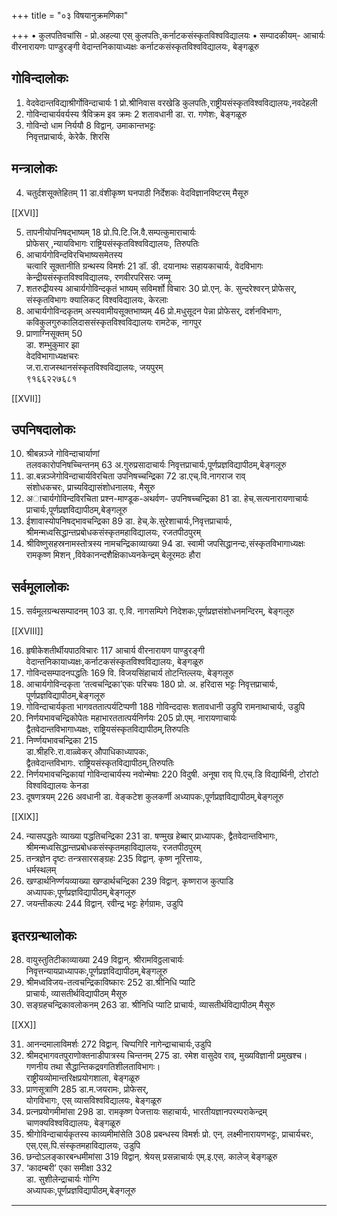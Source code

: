 +++
title = "०३ विषयानुक्रमणिका"

+++
•  कुलपतिवचांसि - प्रो.अहल्या एस् 
                         कुलपतिः,कर्नाटकसंस्कृतविश्वविद्यालयः
•  सम्पादकीयम्-    आचार्यः वीरनारायणः पाण्डुरङ्गी 
                         वेदान्तनिकायाध्यक्षः 
                         कर्नाटकसंस्कृतविश्वविद्यालयः, बेङ्गळूरु
## गोविन्दालोकः
1.  वेदवेदान्तविद्याश्रीर्गोविन्दाचार्यः   1
प्रो.श्रीनिवास वरखेडि 
कुलपतिः,राष्ट्रीयसंस्कृतविश्वविद्यालयः,नवदेहली 
2.  गोविन्दाचार्यवर्यस्य त्रैविक्रम इव क्रमः   2
शतावधानी डा. रा. गणेशः, बेङ्गळूरु 
3.  गोविन्दो धाम निर्ययौ   8
विद्वान्. उमाकान्तभट्टः    
निवृत्तप्राचार्यः, केरेकै. शिरसि

## मन्त्रालोकः
4.  चतुर्दशसूक्तेहितम्  11 
डा.वंशीकृष्ण घनपाठी 
निर्देशकः वेदविज्ञानविष्टरम् मैसूरु

[[XVI]]

5.  तापनीयोपनिषद्भाष्यम्   18
प्रो.पि.टि.जि.वै.सम्पत्कुमाराचार्यः   
प्रोफेसर् ,न्यायविभागः 
राष्ट्रियसंस्कृतविश्वविद्यालयः, तिरुपतिः
6.  आचार्यगोविन्दविरचिभाष्यसमेतस्य  
चत्वारि सूक्तानीति ग्रन्थस्य विमर्शः   21
डॉ. डी. दयानाथः 
सहायकाचार्यः, वेदविभागः 
केन्द्रीयसंस्कृतविश्वविद्यालयः, रणवीरपरिसरः जम्मू 
7.  शतरुद्रीयस्य आचार्यगोविन्दकृतं भाष्यम् सविमर्शो विचारः  30 
प्रो.एन्. के. सुन्दरेश्वरन् 
प्रोफेसर्, संस्कृतविभागः क्यालिकट् विश्वविद्यालयः, केरलाः
8.  आचार्यगोविन्दकृतम् अस्यवामीयसूक्तभाष्यम्   46
प्रो.मधुसूदन पेन्ना 
प्रोफेसर्, दर्शनविभागः,  
कविकुलगुरुकालिदाससंस्कृतविश्वविद्यालयः रामटेक, नागपुर
9.  प्राणाग्निसूक्तम्   50  
डा. शम्भुकुमार झा  
वेदविभागाध्यक्षचरः  
ज.रा.राजस्थानसंस्कृतविश्वविद्यालयः, जयपुरम्  
९१६६२२७६८१ 

[[XVII]]

## उपनिषदालोकः
10. श्रीबन्नञ्जे गोविन्दाचार्याणां  
तलवकारोपनिषच्चिन्तनम्   63
अ.गुरुप्रसादाचार्यः 
निवृत्तप्राचार्यः,पूर्णप्रज्ञविद्यापीठम्,बेङ्गलूरु 
11. डा.बन्नञ्जेगोविन्दाचार्यविरचिता उपनिषच्चन्द्रिका 72
डा.एच्.वि.नागराज राव्  
संशोधकचरः, प्राच्यविद्यासंशोधनालयः, मैसूरु 
12. अाचार्यगोविन्दविरचिता प्रश्न-माण्डूक-अथर्वण- 
उपनिषच्चन्द्रिका   81 
डा. हेच्.सत्यनारायणाचार्यः 
प्राचार्यः,पूर्णप्रज्ञविद्यापीठम्,बेङ्गलूरु
13. ईशावास्योपनिषद्भावचन्द्रिका   89
डा. हेच्.के.सुरेशाचार्यः,निवृत्तप्राचार्यः, 
श्रीमन्मध्वसिद्धान्तप्रबोधकसंस्कृतमहाविद्यालयः, रजतपीठपुरम्
14. श्रीविष्णुसहस्रनामस्तोत्रस्य नामचन्द्रिकाव्याख्या 94
डा. स्वामी जपसिद्धानन्दः,संस्कृतविभागाध्यक्षः  
रामकृष्ण मिशन् ,विवेकानन्दशैक्षिकाध्यनकेन्द्रम् बेलूरमठः हौरा

## सर्वमूलालोकः
15. सर्वमूलग्रन्थसम्पादनम्   103
डा. ए.वि. नागसम्पिगे 
निदेशकः,पूर्णप्रज्ञसंशोधनमन्दिरम्, बेङ्गलूरु 

[[XVIII]]

16. हृषीकेशतीर्थीयपाठविचारः   117
आचार्य वीरनारायण पाण्डुरङ्गी 
वेदान्तनिकायाध्यक्षः,कर्नाटकसंस्कृतविश्वविद्यालयः, बेङ्गळूरु 
17. गोविन्दसम्पादनपद्धतिः   169
वि. विजयसिंहाचार्य तोटन्तिल्लयः, बेङ्गलूरु 
18. आचार्यगोविन्दकृता ‘तत्वचन्द्रिका’एकः परिचयः 180
प्रो. अ. हरिदास भट्टः 
निवृत्तप्राचार्यः, पूर्णप्रज्ञविद्यापीठम्,बेङ्गलूरु 
19. गोविन्दाचार्यकृता भागवततात्पर्यटिप्पणी   188
गोविन्ददासः शतावधानी उडुपि रामनाथाचार्यः, उडुपि 
20. निर्णयभावचन्द्रिकोपेतः महाभारततात्पर्यनिर्णयः 205
प्रो.एम्. नारायणाचार्यः  
द्वैतवेदान्तविभागाध्यक्षः, राष्ट्रियसंस्कृतविद्यापीठम्,तिरुपतिः 
21. निर्ण्णयभावचन्द्रिका   215  
डा.श्रीहरिः.रा.वाळ्वेकर् औपाधिकाध्यापकः,  
द्वैतवेदान्तविभागः. राष्ट्रियसंस्कृतविद्यापीठम्,तिरुपतिः 
22. निर्णयभावचन्द्रिकायां गोविन्दाचार्यस्य नवोन्मेषाः 220
विदुषी. अनूषा राव्   पि.एच्.डि विद्यार्थिनी, 
टोरांटो विश्वविद्यालयः केनडा 
23. दूषणत्रयम्   226
अवधानी डा. वेङ्कटेश कुलकर्णी 
अध्यापकः,पूर्णप्रज्ञविद्यापीठम्,बेङ्गलूरु 

[[XIX]]

24. न्यासपद्धतेः व्याख्या पद्धतिचन्द्रिका   231
डा. षण्मुख हेब्बार् 
प्राध्यापकः, द्वैतवेदान्तविभागः,  
श्रीमन्मध्वसिद्धान्तप्रबोधकसंस्कृतमहाविद्यालयः, रजतपीठपुरम् 
25. तन्त्रज्ञेन दृष्टः तन्त्रसारसङ्ग्रहः   235
विद्वान्. कृष्ण नूरित्तायः,  
धर्मस्थलम्  
26. खण्डार्थनिर्ण्णयव्याख्या खण्डार्थचन्द्रिका   239
विद्वान्. कृष्णराज कुत्पाडि 
अध्यापकः,पूर्णप्रज्ञविद्यापीठम्,बेङ्गलूरु 
27. जयन्तीकल्पः   244
विद्वान्. रवीन्द्र भट्टः हेर्गग्रामः, उडुपि 

## इतरग्रन्थालोकः
28. वायुस्तुतिटीकाव्याख्या   249
विद्वान्. श्रीरामविठ्ठलाचार्यः 
निवृत्तन्यायप्राध्यापकः,पूर्णप्रज्ञविद्यापीठम्,बेङ्गलूरु 
29. श्रीमध्वविजय-तत्वचन्द्रिकाविष्कारः   252
डा.श्रीनिधि प्याटि  
प्राचार्यः, व्यासतीर्थविद्यापीठम् मैसूरु 
30. सङ्ग्रहचन्द्रिकावलोकनम्   263
डा. श्रीनिधि प्याटि 
प्राचार्यः, व्यासतीर्थविद्यापीठम् मैसूरु 

[[XX]]

31. आनन्दमालाविमर्शः   272
विद्वान्. चिप्पगिरि नागेन्द्राचाचार्यः,उडुपि 
32. श्रीमद्भागवतपुराणोक्तनाडीपात्रस्य चिन्तनम्   275
डा. रमेश वासुदेव राव्, मुख्यविज्ञानी प्रमुखश्च।  
गणनीय तथा सैद्धान्तिकद्रवगतिशीलताविभागः।  
राष्ट्रीयव्योमान्तरिक्षप्रयोगशाला, बेङ्गळूरु 
33. प्राणसूत्राणि   285
डा.म.जयरामः, प्रोफेसर्,  
योगविभागः, एस् व्यासविश्वविद्यालयः, बेङ्गळूरु 
34. प्रत्नप्रयोगमीमांसा   298
डा. रामकृष्ण पेजत्तायः 
सहाचार्यः, भारतीयज्ञानपरम्पराकेन्द्रम् 
चाणक्यविश्वविद्यालयः, बेङ्गळूरु 
35. श्रीगोविन्दाचार्यकृतस्य काव्यमीमांसेति   308
प्रबन्धस्य विमर्शः 
प्रो. एन्. लक्ष्मीनारायणभट्टः, 
प्राचार्यचरः, एस्.एस्.पि.संस्कृतमहाविद्यालयः, उडुपि  
36. छन्दोऽलङ्कारबन्धमीमांसा   319
विद्वान्. श्रेयस् प्रसन्नाचार्यः 
एम्.इ.एस्. कालेज् बेङ्गळूरु 
37. ‘कादम्बरी’ एका समीक्षा   332  
डा. सुशीलेन्द्राचार्यः गोग्गि  
अध्यापकः,पूर्णप्रज्ञविद्यापीठम्,बेङ्गलूरु
****